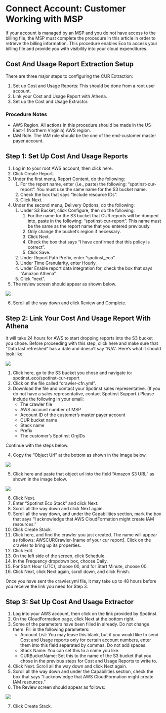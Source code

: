 # Connect Account: Customer Working with MSP

If your account is managed by an MSP and you do not have access to the billing file, the MSP must complete the procedure in this article in order to retrieve the billing information. This procedure enables Eco to access your billing file and provide you with visibility into your cloud expenditures.

## Cost And Usage Report Extraction Setup

There are three major steps to configuring the CUR Extraction:

1. Set up Cost and Usage Reports: This should be done from a root user account.
2. Link your Cost and Usage Report with Athena.
3. Set up the Cost and Usage Extractor.

### Procedure Notes

- AWS Region. All actions in this procedure should be made in the US-East-1 (Northern Virginia) AWS region.
- IAM Role. The IAM role should be the one of the end-customer master payer account.

## Step 1: Set Up Cost And Usage Reports

1. Log in to your root AWS account, then click here.
2. Click Create Report.
3. Under the first menu, Report Content, do the following:
   1. For the report name, enter (i.e., paste) the following: “spotinst-cur-report”. You must use the same name for the S3 bucket name.
   2. Check the box that says “Include resource IDs”.
   3. Click Next.
4. Under the second menu, Delivery Options, do the following:
   1. Under S3 Bucket, click Configure, then do the following:
      1. For the name for the S3 bucket that CUR reports will be dumped into, paste in the following: “spotinst-cur-report”. This name must be the same as the report name that you entered previously.
      2. Only change the bucket’s region if necessary.
      3. Click Next.
      4. Check the box that says “I have confirmed that this policy is correct”.
      5. Click Save.
   2. Under Report Path Prefix, enter “spotinst_eco”.
   3. Under Time Granularity, enter Hourly.
   4. Under Enable report data integration for, check the box that says “Amazon Athena”.
   5. Click “next”.
5. The review screen should appear as shown below.

<img src="/eco/_media/gettingstarted-aws-connect-msp-01.png" />

6. Scroll all the way down and click Review and Complete.

## Step 2: Link Your Cost And Usage Report With Athena

It will take 24 hours for AWS to start dropping reports into the S3 bucket you chose. Before proceeding with this step, click here and make sure that “Data last refreshed” has a date and doesn’t say “N/A”. Here’s what it should look like:

<img src="/eco/_media/gettingstarted-aws-connect-msp-03.png" />

1. Click here, go to the S3 bucket you chose and navigate to: spotinst_eco/spotinst-cur-report
2. Click on the file called “crawler-cfn.yml”.
3. Download the file and contact your Spotinst sales representative. (If you do not have a sales representative, contact Spotinst Support.) Please include the following in your email:
   - The crawler file
   - AWS account number of MSP
   - Account ID of the customer’s master payer account
   - CUR bucket name
   - Stack name
   - Prefix
   - The customer’s Spotinst OrgIDs

Continue with the steps below.

4. Copy the “Object Url” at the bottom as shown in the image below.

<img src="/eco/_media/gettingstarted-aws-connect-msp-04.png" />

5. Click here and paste that object url into the field “Amazon S3 URL” as shown in the image below.

<img src="/eco/_media/gettingstarted-aws-connect-msp-05.png" />

6. Click Next.
7. Enter “Spotinst Eco Stack” and click Next.
8. Scroll all the way down and click Next again.
9. Scroll all the way down, and under the Capabilities section, mark the box that says “I acknowledge that AWS CloudFormation might create IAM resources.”
10. Click Create Stack.
11. Click here, and find the crawler you just created. The name will appear as follows: AWSCURCrawler-[name of your cur report]. Click on the crawler to bring up its properties.
12. Click Edit.
13. On the left side of the screen, click Schedule.
14. In the Frequency dropdown box, choose Daily.
15. For Start Hour (UTC), choose 00, and for Start Minute, choose 00.
16. Click Next, click Next again, scroll down, and click Finish.

Once you have sent the crawler.yml file, it may take up to 48 hours before you receive the link you need for Step 3.

## Step 3: Set Up Cost And Usage Extractor

1. Log into your AWS account, then click on the link provided by Spotinst.
2. On the CloudFormation page, click Next at the bottom right.
3. Some of the parameters have been filled in already. Do not change them. Fill in the following parameters:
   - Account List: You may leave this blank, but if you would like to send Cost and Usage reports only for certain account numbers, enter them into this field separated by commas. Do not add spaces.
   - Stack Name: You can set this to a name you like.
   - CURBucketName: Set this to the name of the S3 bucket that you chose in the previous steps for Cost and Usage Reports to write to.
4. Click Next. Scroll all the way down and click Next again.
5. Scroll all the way down and under the Capabilities section, check the box that says “I acknowledge that AWS CloudFormation might create IAM resources.”
6. The Review screen should appear as follows:

<img src="/eco/_media/gettingstarted-aws-connect-msp-06.png" />

7. Click Create Stack.
